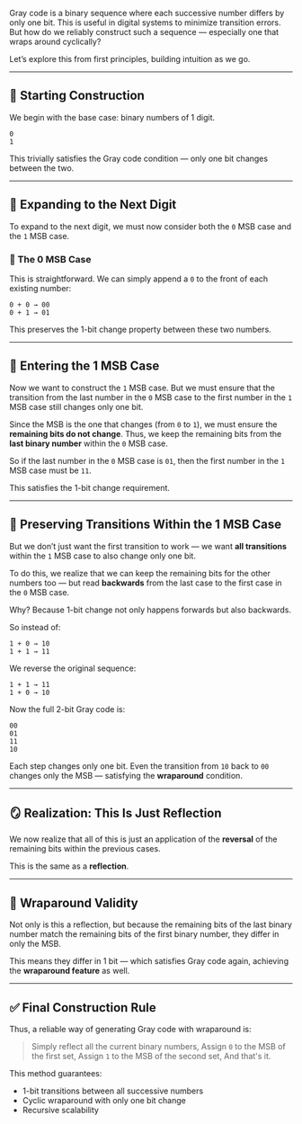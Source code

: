 
Gray code is a binary sequence where each successive number differs by only one bit. This is useful in digital systems to minimize transition errors. But how do we reliably construct such a sequence — especially one that wraps around cyclically?

Let’s explore this from first principles, building intuition as we go.

---

## 🧩 Starting Construction

We begin with the base case: binary numbers of 1 digit.

```
0
1
```

This trivially satisfies the Gray code condition — only one bit changes between the two.

---

## 🧱 Expanding to the Next Digit

To expand to the next digit, we must now consider both the `0` MSB case and the `1` MSB case.

### 🔹 The 0 MSB Case

This is straightforward. We can simply append a `0` to the front of each existing number:

```
0 + 0 → 00
0 + 1 → 01
```

This preserves the 1-bit change property between these two numbers.

---

## 🔹 Entering the 1 MSB Case

Now we want to construct the `1` MSB case. But we must ensure that the transition from the last number in the `0` MSB case to the first number in the `1` MSB case still changes only one bit.

Since the MSB is the one that changes (from `0` to `1`), we must ensure the **remaining bits do not change**. Thus, we keep the remaining bits from the **last binary number** within the `0` MSB case.

So if the last number in the `0` MSB case is `01`, then the first number in the `1` MSB case must be `11`.

This satisfies the 1-bit change requirement.

---

## 🔄 Preserving Transitions Within the 1 MSB Case

But we don’t just want the first transition to work — we want **all transitions** within the `1` MSB case to also change only one bit.

To do this, we realize that we can keep the remaining bits for the other numbers too — but read **backwards** from the last case to the first case in the `0` MSB case.

Why? Because 1-bit change not only happens forwards but also backwards.

So instead of:

```
1 + 0 → 10
1 + 1 → 11
```

We reverse the original sequence:

```
1 + 1 → 11
1 + 0 → 10
```

Now the full 2-bit Gray code is:

```
00
01
11
10
```

Each step changes only one bit. Even the transition from `10` back to `00` changes only the MSB — satisfying the **wraparound** condition.

---

## 🪞 Realization: This Is Just Reflection

We now realize that all of this is just an application of the **reversal** of the remaining bits within the previous cases.

This is the same as a **reflection**.

---

## 🔁 Wraparound Validity

Not only is this a reflection, but because the remaining bits of the last binary number match the remaining bits of the first binary number, they differ in only the MSB.

This means they differ in 1 bit — which satisfies Gray code again, achieving the **wraparound feature** as well.

---

## ✅ Final Construction Rule

Thus, a reliable way of generating Gray code with wraparound is:

> Simply reflect all the current binary numbers,
> Assign `0` to the MSB of the first set,
> Assign `1` to the MSB of the second set,
> And that's it.

This method guarantees:

- 1-bit transitions between all successive numbers
- Cyclic wraparound with only one bit change
- Recursive scalability
